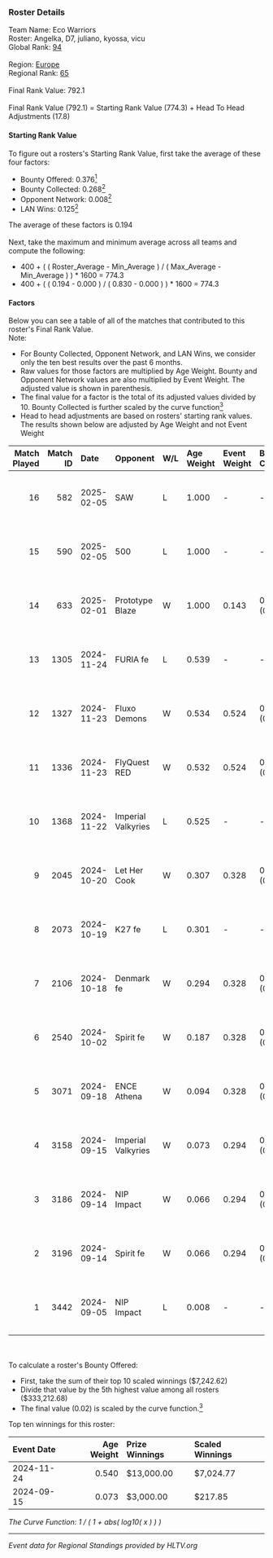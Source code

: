 ### Roster Details<br />
Team Name: Eco Warriors<br />
Roster: Angelka, D7, juliano, kyossa, vicu<br />
Global Rank: [94](../../standings_global_2025_03_03.md)<br />
<br />
Region: [Europe]( ../../standings_europe_2025_03_03.md)<br />
Regional Rank: [65]( ../../standings_europe_2025_03_03.md)<br />
<br />
Final Rank Value:  792.1<br />
<br />
Final Rank Value (792.1) = Starting Rank Value (774.3) + Head To Head Adjustments (17.8)<br />

#### Starting Rank Value<br />
To figure out a rosters's Starting Rank Value, first take the average of these four factors:<br />
- Bounty Offered: 0.376[<sup>1</sup>](#table2)
- Bounty Collected: 0.268[<sup>2</sup>](#table1)
- Opponent Network: 0.008[<sup>2</sup>](#table1)
- LAN Wins: 0.125[<sup>2</sup>](#table1)

The average of these factors is 0.194<br />
<br />
Next, take the maximum and minimum average across all teams and compute the following:<br />
- 400 + ( ( Roster_Average - Min_Average ) / ( Max_Average - Min_Average ) ) * 1600 = 774.3
- 400 + ( ( 0.194 - 0.000 ) / ( 0.830 - 0.000 ) ) * 1600 = 774.3


#### Factors<br />
Below you can see a table of all of the matches that contributed to this roster's Final Rank Value.<br />
Note:<br />

- For Bounty Collected, Opponent Network, and LAN Wins, we consider only the ten best results over the past 6 months.
- Raw values for those factors are multiplied by Age Weight. Bounty and Opponent Network values are also multiplied by Event Weight. The adjusted value is shown in parenthesis.
- The final value for a factor is the total of its adjusted values divided by 10. Bounty Collected is further scaled by the curve function[<sup>3</sup>](#curveFunction)
- Head to head adjustments are based on rosters' starting rank values. The results shown below are adjusted by Age Weight and not Event Weight
<span id="table1"></span><br />


| Match Played | Match ID | Date       | Opponent           | W/L | Age Weight | Event Weight | Bounty Collected | Opponent Network | LAN Wins  | H2H Adj. | Roster                             |
| -: | -: | :- | :- | :- | :- | :- | :- | :- | :- | -: | :- |
|           16 |      582 | 2025-02-05 | SAW                | L   | 1.000      | -            | -                | -                | -         |    -2.48 | Angelka, D7, juliano, kyossa, vicu |
|           15 |      590 | 2025-02-05 | 500                | L   | 1.000      | -            | -                | -                | -         |    -8.13 | Angelka, D7, juliano, kyossa, vicu |
|           14 |      633 | 2025-02-01 | Prototype Blaze    | W   | 1.000      | 0.143        | 0.057 (0.008)    | 0.170 (0.024)    | 0 (0.000) |    17.89 | D7, juliano, kyossa, vicu, wieenN  |
|           13 |     1305 | 2024-11-24 | FURIA fe           | L   | 0.539      | -            | -                | -                | -         |    -4.07 | Angelka, ASTRA, D7, Hanka, vicu    |
|           12 |     1327 | 2024-11-23 | Fluxo Demons       | W   | 0.534      | 0.524        | 0.016 (0.004)    | 0.096 (0.027)    | 1 (0.534) |     7.46 | Angelka, ASTRA, D7, Hanka, vicu    |
|           11 |     1336 | 2024-11-23 | FlyQuest RED       | W   | 0.532      | 0.524        | 0.007 (0.002)    | 0.047 (0.013)    | 1 (0.532) |     5.42 | Angelka, ASTRA, D7, Hanka, vicu    |
|           10 |     1368 | 2024-11-22 | Imperial Valkyries | L   | 0.525      | -            | -                | -                | -         |    -3.69 | Angelka, ASTRA, D7, Hanka, vicu    |
|            9 |     2045 | 2024-10-20 | Let Her Cook       | W   | 0.307      | 0.328        | 0.002 (0.000)    | 0.029 (0.003)    | 0 (0.000) |     2.92 | Angelka, ASTRA, D7, Hanka, vicu    |
|            8 |     2073 | 2024-10-19 | K27 fe             | L   | 0.301      | -            | -                | -                | -         |    -6.24 | Angelka, ASTRA, D7, Hanka, vicu    |
|            7 |     2106 | 2024-10-18 | Denmark fe         | W   | 0.294      | 0.328        | 0.008 (0.001)    | 0.064 (0.006)    | 0 (0.000) |     3.42 | Angelka, ASTRA, D7, Hanka, vicu    |
|            6 |     2540 | 2024-10-02 | Spirit fe          | W   | 0.187      | 0.328        | 0.002 (0.000)    | 0.043 (0.003)    | 0 (0.000) |     1.68 | Angelka, ASTRA, D7, Hanka, vicu    |
|            5 |     3071 | 2024-09-18 | ENCE Athena        | W   | 0.094      | 0.328        | 0.001 (0.000)    | 0.000 (0.000)    | 0 (0.000) |     0.56 | Angelka, ASTRA, D7, Hanka, vicu    |
|            4 |     3158 | 2024-09-15 | Imperial Valkyries | W   | 0.073      | 0.294        | 0.134 (0.003)    | 0.203 (0.004)    | 0 (0.000) |     1.78 | Angelka, ASTRA, D7, Hanka, vicu    |
|            3 |     3186 | 2024-09-14 | NIP Impact         | W   | 0.066      | 0.294        | 0.011 (0.000)    | 0.056 (0.001)    | 0 (0.000) |     0.83 | Angelka, ASTRA, D7, Hanka, vicu    |
|            2 |     3196 | 2024-09-14 | Spirit fe          | W   | 0.066      | 0.294        | 0.002 (0.000)    | 0.043 (0.001)    | 0 (0.000) |     0.60 | Angelka, ASTRA, D7, Hanka, vicu    |
|            1 |     3442 | 2024-09-05 | NIP Impact         | L   | 0.008      | -            | -                | -                | -         |    -0.14 | Angelka, ASTRA, D7, Hanka, vicu    |

<br />
<span id="table2"></span><br />
To calculate a roster's Bounty Offered:<br />

- First, take the sum of their top 10 scaled winnings ($7,242.62)
- Divide that value by the 5th highest value among all rosters ($333,212.68)
- The final value (0.02) is scaled by the curve function.[<sup>3</sup>](#curveFunction)

Top ten winnings for this roster:<br />

| Event Date | Age Weight | Prize Winnings | Scaled Winnings |
| :- | -: | :- | :- |
| 2024-11-24 |      0.540 | $13,000.00     | $7,024.77       |
| 2024-09-15 |      0.073 | $3,000.00      | $217.85         |


<span id="curveFunction"></span>_The Curve Function: 1 / ( 1 + abs( log10( x ) ) )_<br />

---
_Event data for Regional Standings provided by HLTV.org_<br />
